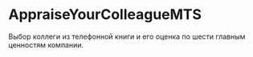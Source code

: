# AppraiseYourColleagueMTS

Выбор коллеги из телефонной книги и его оценка по шести главным ценностям компании.

